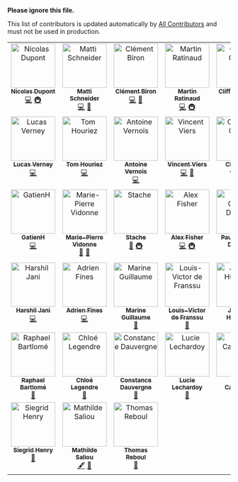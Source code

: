 **Please ignore this file.**

This list of contributors is updated automatically by [All Contributors](https://allcontributors.org/) and must not be used in production.

<!-- ALL-CONTRIBUTORS-LIST:START - Do not remove or modify this section -->
<!-- prettier-ignore-start -->
<!-- markdownlint-disable -->
<table>
  <tbody>
    <tr>
      <td align="center" valign="top" width="14.28%"><a href="https://github.com/Ndpnt"><img src="https://avatars.githubusercontent.com/u/1098708?v=4?s=100" width="100px;" alt="Nicolas Dupont"/><br /><sub><b>Nicolas Dupont</b></sub></a><br /><a href="https://github.com/OpenTermsArchive/opentermsarchive.org/commits?author=Ndpnt" title="Code">💻</a> <a href="#infra-Ndpnt" title="Infrastructure (Hosting, Build-Tools, etc)">🚇</a></td>
      <td align="center" valign="top" width="14.28%"><a href="https://mattischneider.fr"><img src="https://avatars.githubusercontent.com/u/222463?v=4?s=100" width="100px;" alt="Matti Schneider"/><br /><sub><b>Matti Schneider</b></sub></a><br /><a href="https://github.com/OpenTermsArchive/opentermsarchive.org/commits?author=MattiSG" title="Code">💻</a> <a href="#projectManagement-MattiSG" title="Project Management">📆</a></td>
      <td align="center" valign="top" width="14.28%"><a href="https://www.clementbiron.com"><img src="https://avatars.githubusercontent.com/u/364319?v=4?s=100" width="100px;" alt="Clément Biron"/><br /><sub><b>Clément Biron</b></sub></a><br /><a href="https://github.com/OpenTermsArchive/opentermsarchive.org/commits?author=clementbiron" title="Code">💻</a> <a href="#design-clementbiron" title="Design">🎨</a></td>
      <td align="center" valign="top" width="14.28%"><a href="https://github.com/martinratinaud"><img src="https://avatars.githubusercontent.com/u/4191809?v=4?s=100" width="100px;" alt="Martin Ratinaud"/><br /><sub><b>Martin Ratinaud</b></sub></a><br /><a href="https://github.com/OpenTermsArchive/opentermsarchive.org/commits?author=martinratinaud" title="Code">💻</a> <a href="#infra-martinratinaud" title="Infrastructure (Hosting, Build-Tools, etc)">🚇</a></td>
      <td align="center" valign="top" width="14.28%"><a href="https://github.com/Cli4d"><img src="https://avatars.githubusercontent.com/u/56266330?v=4?s=100" width="100px;" alt="Clifford Ouma"/><br /><sub><b>Clifford Ouma</b></sub></a><br /><a href="https://github.com/OpenTermsArchive/opentermsarchive.org/pulls?q=is%3Apr+reviewed-by%3ACli4d" title="Reviewed Pull Requests">👀</a> <a href="https://github.com/OpenTermsArchive/opentermsarchive.org/commits?author=Cli4d" title="Documentation">📖</a></td>
      <td align="center" valign="top" width="14.28%"><a href="https://github.com/emmanuellar"><img src="https://avatars.githubusercontent.com/u/41474439?v=4?s=100" width="100px;" alt="Amarachi Johnson-Ubah"/><br /><sub><b>Amarachi Johnson-Ubah</b></sub></a><br /><a href="https://github.com/OpenTermsArchive/opentermsarchive.org/pulls?q=is%3Apr+reviewed-by%3Aemmanuellar" title="Reviewed Pull Requests">👀</a> <a href="https://github.com/OpenTermsArchive/opentermsarchive.org/commits?author=emmanuellar" title="Documentation">📖</a></td>
      <td align="center" valign="top" width="14.28%"><a href="https://github.com/michielbdejong"><img src="https://avatars.githubusercontent.com/u/408412?v=4?s=100" width="100px;" alt="Michiel de Jong"/><br /><sub><b>Michiel de Jong</b></sub></a><br /><a href="https://github.com/OpenTermsArchive/opentermsarchive.org/commits?author=michielbdejong" title="Code">💻</a></td>
    </tr>
    <tr>
      <td align="center" valign="top" width="14.28%"><a href="https://github.com/LVerneyPEReN"><img src="https://avatars.githubusercontent.com/u/58298410?v=4?s=100" width="100px;" alt="Lucas Verney"/><br /><sub><b>Lucas Verney</b></sub></a><br /><a href="https://github.com/OpenTermsArchive/opentermsarchive.org/commits?author=LVerneyPEReN" title="Code">💻</a></td>
      <td align="center" valign="top" width="14.28%"><a href="https://github.com/THouriezPEReN"><img src="https://avatars.githubusercontent.com/u/70654947?v=4?s=100" width="100px;" alt="Tom Houriez"/><br /><sub><b>Tom Houriez</b></sub></a><br /><a href="https://github.com/OpenTermsArchive/opentermsarchive.org/commits?author=THouriezPEReN" title="Code">💻</a></td>
      <td align="center" valign="top" width="14.28%"><a href="https://github.com/avernois"><img src="https://avatars.githubusercontent.com/u/765477?v=4?s=100" width="100px;" alt="Antoine Vernois"/><br /><sub><b>Antoine Vernois</b></sub></a><br /><a href="https://github.com/OpenTermsArchive/opentermsarchive.org/commits?author=avernois" title="Code">💻</a></td>
      <td align="center" valign="top" width="14.28%"><a href="https://github.com/vviers"><img src="https://avatars.githubusercontent.com/u/30295971?v=4?s=100" width="100px;" alt="Vincent Viers"/><br /><sub><b>Vincent Viers</b></sub></a><br /><a href="https://github.com/OpenTermsArchive/opentermsarchive.org/commits?author=vviers" title="Code">💻</a> <a href="#data-vviers" title="Data">🔣</a></td>
      <td align="center" valign="top" width="14.28%"><a href="https://github.com/cquest"><img src="https://avatars.githubusercontent.com/u/1202668?v=4?s=100" width="100px;" alt="Christian Quest"/><br /><sub><b>Christian Quest</b></sub></a><br /><a href="#infra-cquest" title="Infrastructure (Hosting, Build-Tools, etc)">🚇</a></td>
      <td align="center" valign="top" width="14.28%"><a href="https://github.com/AaronjSugarman"><img src="https://avatars.githubusercontent.com/u/82889095?v=4?s=100" width="100px;" alt="Aaron Sugarman"/><br /><sub><b>Aaron Sugarman</b></sub></a><br /><a href="https://github.com/OpenTermsArchive/opentermsarchive.org/commits?author=AaronjSugarman" title="Code">💻</a></td>
      <td align="center" valign="top" width="14.28%"><a href="https://github.com/karnauskas"><img src="https://avatars.githubusercontent.com/u/1094012?v=4?s=100" width="100px;" alt="Marius Karnauskas"/><br /><sub><b>Marius Karnauskas</b></sub></a><br /><a href="https://github.com/OpenTermsArchive/opentermsarchive.org/commits?author=karnauskas" title="Code">💻</a></td>
    </tr>
    <tr>
      <td align="center" valign="top" width="14.28%"><a href="https://github.com/GatienH"><img src="https://avatars.githubusercontent.com/u/6501059?v=4?s=100" width="100px;" alt="GatienH"/><br /><sub><b>GatienH</b></sub></a><br /><a href="https://github.com/OpenTermsArchive/opentermsarchive.org/commits?author=GatienH" title="Code">💻</a></td>
      <td align="center" valign="top" width="14.28%"><a href="https://github.com/mvidonne"><img src="https://avatars.githubusercontent.com/u/46820105?v=4?s=100" width="100px;" alt="Marie-Pierre Vidonne"/><br /><sub><b>Marie-Pierre Vidonne</b></sub></a><br /><a href="#data-mvidonne" title="Data">🔣</a> <a href="https://github.com/OpenTermsArchive/opentermsarchive.org/pulls?q=is%3Apr+reviewed-by%3Amvidonne" title="Reviewed Pull Requests">👀</a></td>
      <td align="center" valign="top" width="14.28%"><a href="https://github.com/Amustache"><img src="https://avatars.githubusercontent.com/u/5108539?v=4?s=100" width="100px;" alt="Stache"/><br /><sub><b>Stache</b></sub></a><br /><a href="https://github.com/OpenTermsArchive/opentermsarchive.org/pulls?q=is%3Apr+reviewed-by%3AAmustache" title="Reviewed Pull Requests">👀</a> <a href="#infra-Amustache" title="Infrastructure (Hosting, Build-Tools, etc)">🚇</a></td>
      <td align="center" valign="top" width="14.28%"><a href="https://github.com/afisher3578"><img src="https://avatars.githubusercontent.com/u/92438650?v=4?s=100" width="100px;" alt="Alex Fisher"/><br /><sub><b>Alex Fisher</b></sub></a><br /><a href="https://github.com/OpenTermsArchive/opentermsarchive.org/commits?author=afisher3578" title="Code">💻</a> <a href="#infra-afisher3578" title="Infrastructure (Hosting, Build-Tools, etc)">🚇</a></td>
      <td align="center" valign="top" width="14.28%"><a href="https://github.com/pdehaye"><img src="https://avatars.githubusercontent.com/u/3274335?v=4?s=100" width="100px;" alt="Paul-Olivier Dehaye"/><br /><sub><b>Paul-Olivier Dehaye</b></sub></a><br /><a href="https://github.com/OpenTermsArchive/opentermsarchive.org/commits?author=pdehaye" title="Code">💻</a></td>
      <td align="center" valign="top" width="14.28%"><a href="https://github.com/guillett"><img src="https://avatars.githubusercontent.com/u/1410356?v=4?s=100" width="100px;" alt="Thomas Guillet"/><br /><sub><b>Thomas Guillet</b></sub></a><br /><a href="https://github.com/OpenTermsArchive/opentermsarchive.org/commits?author=guillett" title="Code">💻</a></td>
      <td align="center" valign="top" width="14.28%"><a href="https://github.com/Kissaki"><img src="https://avatars.githubusercontent.com/u/93181?v=4?s=100" width="100px;" alt="Jan Klass"/><br /><sub><b>Jan Klass</b></sub></a><br /><a href="https://github.com/OpenTermsArchive/opentermsarchive.org/commits?author=Kissaki" title="Code">💻</a> <a href="https://github.com/OpenTermsArchive/opentermsarchive.org/pulls?q=is%3Apr+reviewed-by%3AKissaki" title="Reviewed Pull Requests">👀</a></td>
    </tr>
    <tr>
      <td align="center" valign="top" width="14.28%"><a href="https://github.com/Harshil-Jani"><img src="https://avatars.githubusercontent.com/u/79367883?v=4?s=100" width="100px;" alt="Harshil Jani"/><br /><sub><b>Harshil Jani</b></sub></a><br /><a href="https://github.com/OpenTermsArchive/opentermsarchive.org/commits?author=Harshil-Jani" title="Code">💻</a></td>
      <td align="center" valign="top" width="14.28%"><a href="https://github.com/AdrienFines"><img src="https://avatars.githubusercontent.com/u/41912392?v=4?s=100" width="100px;" alt="Adrien Fines"/><br /><sub><b>Adrien Fines</b></sub></a><br /><a href="https://github.com/OpenTermsArchive/opentermsarchive.org/commits?author=AdrienFines" title="Code">💻</a></td>
      <td align="center" valign="top" width="14.28%"><a href="https://twitter.com/marineguillaum"><img src="https://opentermsarchive.org/images/contributors/marine-guillaume.jpg?s=100" width="100px;" alt="Marine Guillaume"/><br /><sub><b>Marine Guillaume</b></sub></a><br /><a href="#promotion" title="Promotion">📣</a></td>
      <td align="center" valign="top" width="14.28%"><a href="https://twitter.com/lvdefranssu"><img src="https://opentermsarchive.org/images/contributors/louis-victor-de-franssu.jpg?s=100" width="100px;" alt="Louis-Victor de Franssu"/><br /><sub><b>Louis-Victor de Franssu</b></sub></a><br /><a href="#promotion" title="Promotion">📣</a></td>
      <td align="center" valign="top" width="14.28%"><a href="https://twitter.com/hureaux"><img src="https://opentermsarchive.org/images/contributors/jeremy-hureaux.jpg?s=100" width="100px;" alt="Jeremy Hureaux"/><br /><sub><b>Jeremy Hureaux</b></sub></a><br /><a href="#promotion" title="Promotion">📣</a></td>
      <td align="center" valign="top" width="14.28%"><a href="https://www.linkedin.com/in/lua-streit/"><img src="https://opentermsarchive.org/images/contributors/lua-streit.jpg?s=100" width="100px;" alt="Luã Streit"/><br /><sub><b>Luã Streit</b></sub></a><br /><a href="#data" title="Data">🔣</a></td>
      <td align="center" valign="top" width="14.28%"><a href="https://www.linkedin.com/in/laurie-liddell-bb4278b3/"><img src="https://opentermsarchive.org/images/contributors/laurie-liddell.jpg?s=100" width="100px;" alt="Laurie Liddell"/><br /><sub><b>Laurie Liddell</b></sub></a><br /><a href="#data" title="Data">🔣</a></td>
    </tr>
    <tr>
      <td align="center" valign="top" width="14.28%"><a href="https://www.linkedin.com/in/raphael-bartlome-840006164/"><img src="https://opentermsarchive.org/images/contributors/raphael-bartlome.jpg?s=100" width="100px;" alt="Raphael Bartlomé"/><br /><sub><b>Raphael Bartlomé</b></sub></a><br /><a href="#data" title="Data">🔣</a></td>
      <td align="center" valign="top" width="14.28%"><a href="https://www.linkedin.com/in/chlo%C3%A9-legendre-2b014a1a6/"><img src="https://opentermsarchive.org/images/contributors/chloe-legendre.jpg?s=100" width="100px;" alt="Chloé Legendre"/><br /><sub><b>Chloé Legendre</b></sub></a><br /><a href="#data" title="Data">🔣</a></td>
      <td align="center" valign="top" width="14.28%"><a href="https://www.linkedin.com/in/constance-dauvergne-1811a5192/"><img src="https://opentermsarchive.org/images/contributors/constance-dauvergne.jpg?s=100" width="100px;" alt="Constance Dauvergne"/><br /><sub><b>Constance Dauvergne</b></sub></a><br /><a href="#data" title="Data">🔣</a></td>
      <td align="center" valign="top" width="14.28%"><a href="https://www.linkedin.com/in/lucie-lechardoy-b092b745/"><img src="https://opentermsarchive.org/images/contributors/lucie-lechardoy.jpg?s=100" width="100px;" alt="Lucie Lechardoy"/><br /><sub><b>Lucie Lechardoy</b></sub></a><br /><a href="#data" title="Data">🔣</a></td>
      <td align="center" valign="top" width="14.28%"><a href="https://www.linkedin.com/in/paolo-calderoni/"><img src="https://opentermsarchive.org/images/contributors/paolo-calderoni.jpg?s=100" width="100px;" alt="Paolo Calderoni"/><br /><sub><b>Paolo Calderoni</b></sub></a><br /><a href="#data" title="Data">🔣</a></td>
      <td align="center" valign="top" width="14.28%"><a href="https://www.linkedin.com/in/giacomo-stazi-a14a15136/"><img src="https://opentermsarchive.org/images/contributors/giacomo-stazi.jpg?s=100" width="100px;" alt="Giacomo Stazi"/><br /><sub><b>Giacomo Stazi</b></sub></a><br /><a href="#data" title="Data">🔣</a></td>
      <td align="center" valign="top" width="14.28%"><a href="https://twitter.com/Elsa_Trujillo_"><img src="https://opentermsarchive.org/images/contributors/elsa-trujillo.jpg?s=100" width="100px;" alt="Elsa Trujillo"/><br /><sub><b>Elsa Trujillo</b></sub></a><br /><a href="#promotion" title="Promotion">📣</a></td>
    </tr>
    <tr>
      <td align="center" valign="top" width="14.28%"><a href="https://www.linkedin.com/in/siegridhenry/"><img src="https://opentermsarchive.org/images/contributors/siegrid-henry.jpg?s=100" width="100px;" alt="Siegrid Henry"/><br /><sub><b>Siegrid Henry</b></sub></a><br /><a href="#promotion" title="Promotion">📣</a></td>
      <td align="center" valign="top" width="14.28%"><a href="https://twitter.com/mathildsl"><img src="https://opentermsarchive.org/images/contributors/mathilde-saliou.jpg?s=100" width="100px;" alt="Mathilde Saliou"/><br /><sub><b>Mathilde Saliou</b></sub></a><br /><a href="#content" title="Content">🖋</a> <a href="#data" title="Data">🔣</a></td>
      <td align="center" valign="top" width="14.28%"><a href="https://www.linkedin.com/in/thomas-reboul-29a46569/"><img src="https://opentermsarchive.org/images/contributors/thomas-reboul.jpg?s=100" width="100px;" alt="Thomas Reboul"/><br /><sub><b>Thomas Reboul</b></sub></a><br /><a href="#data" title="Data">🔣</a></td>
    </tr>
  </tbody>
</table>

<!-- markdownlint-restore -->
<!-- prettier-ignore-end -->

<!-- ALL-CONTRIBUTORS-LIST:END -->
